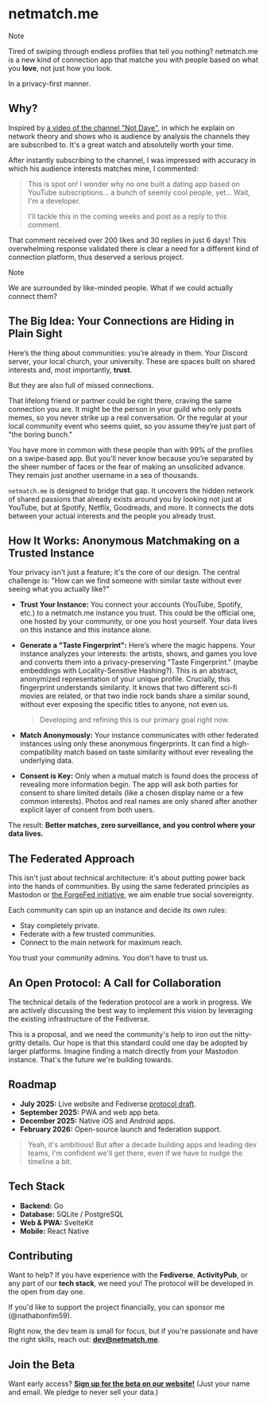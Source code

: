 # netmatch.me

> [!NOTE]
> Tired of swiping through endless profiles that tell you nothing?
> netmatch.me is a new kind of connection app that matche
>  you with people based on what you **love**, not just how you look.
>
> In a privacy-first manner.

## Why?

Inspired by [a video of the channel "Not
Dave"](https://www.youtube.com/watch?v=o879xRxmwmU), in which he explain on
network theory and shows who is audience by analysis the channels they are
subscribed to. It's a great watch and absolutelly worth your time.

After instantly subscribing to the channel, I was impressed with accuracy in
which his audience interests matches mine, I commented:

> This is spot on! I wonder why no one built a dating app based on YouTube
> subscriptions... a bunch of seemly cool people, yet... Wait, I'm a developer.
>
> I'll tackle this in the coming weeks and post as a reply to this comment.

That comment received over 200 likes and 30 replies in just 6 days! This
overwhelming response validated there is clear a need for a different kind of
connection platform, thus deserved a serious project.

> [!NOTE]
> We are surrounded by like-minded people. What if we could actually connect
them?

## The Big Idea: Your Connections are Hiding in Plain Sight

Here’s the thing about communities: you’re already in them. Your Discord
server, your local church, your university. These
are spaces built on shared interests and, most importantly, **trust**.

But they are also full of missed connections.

That lifelong friend or partner could be right there, craving the same
connection you are. It might be the person in your guild who only posts memes,
so you never strike up a real conversation. Or the regular at your local
community event who seems quiet, so you assume they’re just part of "the boring
bunch."

You have more in common with these people than with 99% of the profiles on a
swipe-based app. But you'll never know because you’re separated by the sheer
number of faces or the fear of making an unsolicited advance. They remain just
another username in a sea of thousands.

`netmatch.me` is designed to bridge that gap. It uncovers the hidden network of
shared passions that already exists around you by looking not just at YouTube,
but at Spotify, Netflix, Goodreads, and more. It connects the dots between your
actual interests and the people you already trust.

## How It Works: Anonymous Matchmaking on a Trusted Instance

Your privacy isn't just a feature; it's the core of our design. The central
challenge is: "How can we find someone with similar taste without ever seeing
what you actually like?"

- **Trust Your Instance:** You connect your accounts (YouTube, Spotify, etc.) to
a netmatch.me instance you trust. This could be the official one, one hosted by
your community, or one you host yourself. Your data lives on this instance and
this instance alone.

- **Generate a "Taste Fingerprint":** Here’s where the magic happens. Your
instance analyzes your interests: the artists, shows, and games you love and
converts them into a privacy-preserving "Taste Fingerprint." (maybe embeddings
with Locality-Sensitive Hashing?). 
This is an abstract, anonymized representation of your unique profile.
Crucially, this fingerprint understands similarity. It knows that two different
sci-fi movies are related, or that two indie rock bands share a similar sound,
without ever exposing the specific titles to anyone, not even us.
  > Developing and refining this is our primary goal right now.

- **Match Anonymously:** Your instance communicates with other federated
instances using only these anonymous fingerprints. It can find a
high-compatibility match based on taste similarity without ever revealing the
underlying data.

- **Consent is Key:** Only when a mutual match is found does the process of
revealing more information begin. The app will ask both parties for consent to
share limited details (like a chosen display name or a few common interests).
Photos and real names are only shared after another explicit layer of consent
from both users.

The result: **Better matches, zero surveillance, and you control where your
data lives.**

## The Federated Approach

This isn't just about technical architecture: it's about putting power back into
the hands of communities. By using the same federated principles as Mastodon or
[the ForgeFed initiative](https://forgefed.org/), we aim enable true social
sovereignty.

Each community can spin up an instance and decide its own rules:
-   Stay completely private.
-   Federate with a few trusted communities.
-   Connect to the main network for maximum reach.

You trust your community admins. You don't have to trust us.

## An Open Protocol: A Call for Collaboration

The technical details of the federation protocol are a work in progress. We are
actively discussing the best way to implement this vision by leveraging the
existing infrastructure of the Fediverse.

This is a proposal, and we need the community's help to iron out the
nitty-gritty details. Our hope is that this standard could one day be adopted
by larger platforms. Imagine finding a match directly from your Mastodon
instance. That's the future we're building towards.

## Roadmap

-   **July 2025:** Live website and Fediverse [protocol draft](https://github.com/Netmatch-me/protocol).
-   **September 2025:** PWA and web app beta.
-   **December 2025:** Native iOS and Android apps.
-   **February 2026:** Open-source launch and federation support.

> Yeah, it's ambitious! But after a decade building apps and leading dev teams,
> I'm confident we'll get there, even if we have to nudge the timeline a bit.

## Tech Stack

-   **Backend:** Go
-   **Database:** SQLite / PostgreSQL
-   **Web & PWA:** SvelteKit
-   **Mobile:** React Native

## Contributing

Want to help? If you have experience with the **Fediverse**, **ActivityPub**,
or any part of our **tech stack**, we need you! The protocol will be developed
in the open from day one.

If you'd like to support the project financially, you can sponsor me (@nathabonfim59).

Right now, the dev team is small for focus, but if you're passionate and have
the right skills, reach out: **dev@netmatch.me**.

## Join the Beta

Want early access? **[Sign up for the beta on our
website!](https://netmatch.me)** (Just your name and email. We pledge to never
sell your data.)
